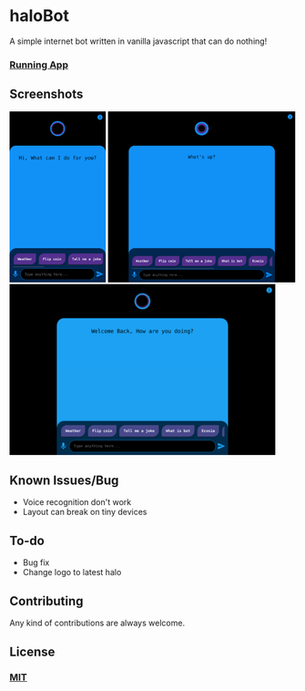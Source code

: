 # haloBot

A simple internet bot written in vanilla javascript that can do nothing!

### [**Running App**](https://rokonxr.github.io/bot)

## Screenshots

<img src="./assets/screenshots/phone.png" alt="Phone" height="300"/>
<img src="./assets/screenshots/tablet.png" alt="Tablet" height="300"/>
<img src="./assets/screenshots/laptop.png" alt="laptop" height="300"/>

## Known Issues/Bug

- Voice recognition don't work
- Layout can break on tiny devices

## To-do

- Bug fix
- Change logo to latest halo

## Contributing

Any kind of contributions are always welcome.

## License

### [**MIT**](./LICENSE)

